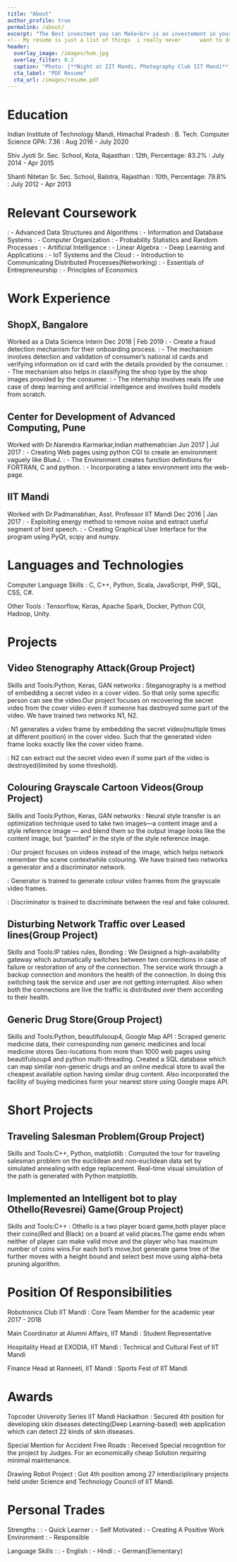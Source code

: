 ```yaml
---
title: "About"
author_profile: true
permalink: /about/
excerpt: "The Best investmet you can Make<br> is an investement in yourself<br> The more you learn<br> the more you'll earn <br>-Warren Buffett"
<!-- My resume is just a list of things  i really never 	 want to do again. -->
header:
  overlay_image: /images/hom.jpg
  overlay_filter: 0.2
  caption: "Photo: [**Night at IIT Mandi, Photography Club IIT Mandi**]()"
  cta_label: "PDF Resume"
  cta_url: /images/resume.pdf
---
```


# Education

Indian Institute of Technology Mandi, Himachal Pradesh
: B. Tech. Computer Science GPA: 7.36 
: Aug 2016 - July 2020

Shiv Jyoti Sr. Sec. School, Kota, Rajasthan
: 12th, Percentage: 83.2% 
: July 2014 - Apr 2015

Shanti Nitetan Sr. Sec. School, Balotra, Rajasthan
: 10th, Percentage: 79.8% 
: July 2012 - Apr 2013

# Relevant Coursework

: - Advanced Data Structures and Algorithms
: - Information and Database Systems
: - Computer Organization
: - Probability Statistics and Random Processes
: - Artificial Intelligence
: - Linear Algebra
: - Deep Learning and Applications
: - IoT Systems and the Cloud
: - Introduction to Communicating Distributed Processes(Networking)
: - Essentials of Entrepreneurship
: - Principles of Economics

# Work Experience

## ShopX, Bangalore

Worked as a Data Science Intern Dec 2018 | Feb 2019
: - Create a fraud detection mechanism for their onboarding process.
: - The mechanism involves detection and validation of consumer’s national id cards and verifying information on id card with the details provided by the consumer.
: - The mechanism also helps in classifying the shop type by the shop images provided by the consumer.
: - The internship involves reals life use case of deep learning and artificial intelligence and involves build models from scratch.

## Center for Development of Advanced Computing, Pune

Worked with Dr.Narendra Karmarkar,Indian mathematician Jun 2017 | Jul 2017
: - Creating Web pages using python CGI to create an environment vaguely like BlueJ.
: - The Environment creates function definitions for FORTRAN, C and python.
: - Incorporating a latex environment into the web-page.

## IIT Mandi

Worked with Dr.Padmanabhan, Asst. Professor IIT Mandi Dec 2016 | Jan 2017
: - Exploiting energy method to remove noise and extract useful segment of bird speech.
: - Creating Graphical User Interface for the program using PyQt, scipy and numpy.

# Languages and Technologies

Computer Language Skills
: C, C++, Python, Scala, JavaScript, PHP, SQL, CSS, C#.

Other Tools 
: Tensorflow, Keras, Apache Spark, Docker, Python CGI, Hadoop, Unity.

# Projects

## Video Stenography Attack(Group Project)

Skills and Tools:Python, Keras, GAN networks
: Steganography is a method of embedding a secret video in a cover video. So that only some specific person can see the video.Our project focuses on recovering the secret video from the cover video even if someone has destroyed some part of the video. We have trained two networks N1, N2.

: N1 generates a video frame by embedding the secret video(multiple times at different position) in the cover video. Such that the generated video frame looks exactly like the cover video frame.

: N2 can extract out the secret video even if some part of the video is destroyed(limited by some threshold).

## Colouring Grayscale Cartoon Videos(Group Project)

Skills and Tools:Python, Keras, GAN networks
: Neural style transfer is an optimization technique used to take two images—a content image and a style reference image — and blend them so the output image looks like the content image, but “painted” in the style of the style reference image.

: Our project focuses on videos instead of the image, which helps network remember the scene contextwhile colouring. We have trained two networks a generator and a discriminator network.

: Generator is trained to generate colour video frames from the grayscale video frames.

: Discriminator is trained to discriminate between the real and fake coloured.

## Disturbing Network Traffic over Leased lines(Group Project)

Skills and Tools:IP tables rules, Bonding
: We Designed a high-availability gateway which automatically switches between two connections in case of failure or restoration of any of the connection. The service work through a backup connection and monitors the health of the connection. In doing this switching task the service and user are not getting interrupted. Also when both the connections are live the traffic is distributed over them according to their health.

## Generic Drug Store(Group Project)

Skills and Tools:Python, beautifulsoup4, Google Map API
: Scraped generic medicine data, their corresponding non generic medicines and local medicine stores Geo-locations from more than 1000 web pages using beautifulsoup4 and python multi-threading. Created a SQL database which can map similar non-generic drugs and an online medical store to avail the cheapest available option having similar drug content. Also incorporated the facility of buying medicines form your nearest store using Google maps API.

# Short Projects

## Traveling Salesman Problem(Group Project)

Skills and Tools:C++, Python, matplotlib
: Computed the tour for traveling salesman problem on the euclidean and non-euclidean data set by simulated annealing with edge replacement. Real-time visual simulation of the path is generated with Python matplotlib.

## Implemented an Intelligent bot to play Othello(Revesrei) Game(Group Project)

Skills and Tools:C++
: Othello is a two player board game,both player place their coins(Red and Black) on a board at valid places.The game ends when neither of player can make valid move and the player who has maximum number of coins wins.For each bot’s move,bot generate game tree of the further moves with a height bound and select best move using alpha-beta pruning algorithm.


# Position Of Responsibilities

Robotronics Club IIT Mandi
: Core Team Member for the academic year 2017 - 2018

Main Coordinator at Alumni Affairs, IIT Mandi
: Student Representative

 Hospitality Head at EXODIA, IIT Mandi
: Technical and Cultural Fest of IIT Mandi

 Finance Head at Ranneeti, IIT Mandi
: Sports Fest of IIT Mandi


# Awards

Topcoder University Series IIT Mandi Hackathon
: Secured 4th position for developing skin diseases detecting(Deep Learning-based) web application which can detect 22 kinds of skin diseases.

Special Mention for Accident Free Roads
: Received Special recognition for the project by Judges. For an economically cheap Solution requiring minimal maintenance.
 
Drawing Robot Project
: Got 4th position among 27 interdisciplinary projects held under Science and Technology Council of IIT Mandi.

# Personal Trades

Strengths :
: - Quick Learner
: - Self Motivated
: - Creating A Positive Work Environment
: - Responsible

Language Skills :
: - English
: - Hindi
: - German(Elementary)


